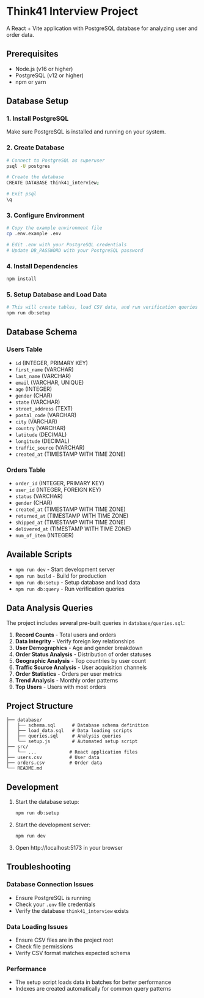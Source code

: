 # Think41 Interview Project

A React + Vite application with PostgreSQL database for analyzing user and order data.

## Prerequisites

- Node.js (v16 or higher)
- PostgreSQL (v12 or higher)
- npm or yarn

## Database Setup

### 1. Install PostgreSQL
Make sure PostgreSQL is installed and running on your system.

### 2. Create Database
```bash
# Connect to PostgreSQL as superuser
psql -U postgres

# Create the database
CREATE DATABASE think41_interview;

# Exit psql
\q
```

### 3. Configure Environment
```bash
# Copy the example environment file
cp .env.example .env

# Edit .env with your PostgreSQL credentials
# Update DB_PASSWORD with your PostgreSQL password
```

### 4. Install Dependencies
```bash
npm install
```

### 5. Setup Database and Load Data
```bash
# This will create tables, load CSV data, and run verification queries
npm run db:setup
```

## Database Schema

### Users Table
- `id` (INTEGER, PRIMARY KEY)
- `first_name` (VARCHAR)
- `last_name` (VARCHAR)
- `email` (VARCHAR, UNIQUE)
- `age` (INTEGER)
- `gender` (CHAR)
- `state` (VARCHAR)
- `street_address` (TEXT)
- `postal_code` (VARCHAR)
- `city` (VARCHAR)
- `country` (VARCHAR)
- `latitude` (DECIMAL)
- `longitude` (DECIMAL)
- `traffic_source` (VARCHAR)
- `created_at` (TIMESTAMP WITH TIME ZONE)

### Orders Table
- `order_id` (INTEGER, PRIMARY KEY)
- `user_id` (INTEGER, FOREIGN KEY)
- `status` (VARCHAR)
- `gender` (CHAR)
- `created_at` (TIMESTAMP WITH TIME ZONE)
- `returned_at` (TIMESTAMP WITH TIME ZONE)
- `shipped_at` (TIMESTAMP WITH TIME ZONE)
- `delivered_at` (TIMESTAMP WITH TIME ZONE)
- `num_of_item` (INTEGER)

## Available Scripts

- `npm run dev` - Start development server
- `npm run build` - Build for production
- `npm run db:setup` - Setup database and load data
- `npm run db:query` - Run verification queries

## Data Analysis Queries

The project includes several pre-built queries in `database/queries.sql`:

1. **Record Counts** - Total users and orders
2. **Data Integrity** - Verify foreign key relationships
3. **User Demographics** - Age and gender breakdown
4. **Order Status Analysis** - Distribution of order statuses
5. **Geographic Analysis** - Top countries by user count
6. **Traffic Source Analysis** - User acquisition channels
7. **Order Statistics** - Orders per user metrics
8. **Trend Analysis** - Monthly order patterns
9. **Top Users** - Users with most orders

## Project Structure

```
├── database/
│   ├── schema.sql      # Database schema definition
│   ├── load_data.sql   # Data loading scripts
│   ├── queries.sql     # Analysis queries
│   └── setup.js        # Automated setup script
├── src/
│   └── ...            # React application files
├── users.csv          # User data
├── orders.csv         # Order data
└── README.md
```

## Development

1. Start the database setup:
   ```bash
   npm run db:setup
   ```

2. Start the development server:
   ```bash
   npm run dev
   ```

3. Open http://localhost:5173 in your browser

## Troubleshooting

### Database Connection Issues
- Ensure PostgreSQL is running
- Check your `.env` file credentials
- Verify the database `think41_interview` exists

### Data Loading Issues
- Ensure CSV files are in the project root
- Check file permissions
- Verify CSV format matches expected schema

### Performance
- The setup script loads data in batches for better performance
- Indexes are created automatically for common query patterns
